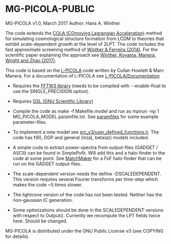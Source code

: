 # MG-PICOLA-PUBLIC
MG-PICOLA v1.0, March 2017
Author: Hans A. Winther

The code extends the [COLA (COmoving Lagrangian Acceleration)](https://arxiv.org/abs/1301.0322) method for simulating cosmological structure formation from LCDM to theories that exhibit scale-dependent growth at the level of 2LPT. The code includes the fast approximate screening method of [Winther & Ferreira (2014)](https://arxiv.org/abs/1403.6492). For the scientific paper explaining the approach see [Winther, Koyama, Manera, Wright and Zhao (2017)](https://arxiv.org/abs/1703.00879).

This code is based on the [L-PICOLA](https://github.com/CullanHowlett/l-picola) code written by Cullan Howlett & Marc Manera. For a documentation of L-PICOLA see [L-PICOLA/Documentation](https://github.com/CullanHowlett/l-picola/tree/master/Documentation)

 - Requires the [FFTW3 library](http://www.fftw.org/download.html) (needs to be compiled with --enable-float to use the SINGLE_PRECISION option).

 - Requires [GSL (GNU Scientific Library)](https://www.gnu.org/software/gsl/)

 - Compile the code as make -f Makefile.model and run as mpirun -np 1 MG_PICOLA_MODEL paramfile.txt. See [paramfiles](paramfiles) for some example parameter-files.

 - To implement a new model see [src_v3/user_defined_functions.h](src_v3/user_defined_functions.h). The code has f(R), DGP and general (m(a), beta(a)) models included.

 - A simple code to extract power-spectra from output-files (GADGET / ASCII) can be found in SimplePofk. Will add this and a halo-finder to the code at some point. See [MatchMaker](https://github.com/damonge/MatchMaker) for a FoF halo-finder that can be run on the GADGET output-files.

 - The scale-dependent version needs the define -DSCALEDEPENDENT. This version requires several Fourier transforms per time-step which makes the code ~5 times slower.

 - The lightcone version of the code has not been tested. Neither has the non-gaussian IC generation.

 - Some optimizations should be done in the SCALEDEPENDENT versions with respect to Output(). Currently we recompute the LPT fields twice here. Should be changed.

MG-PICOLA is distributed under the GNU Public License v3 (see COPYING for details).
